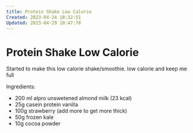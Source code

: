 ```yaml
---
title: Protein Shake Low Calorie
Created: 2023-04-24 18:32:51
Updated: 2023-04-29 10:47:78
---
```



# Protein Shake Low Calorie

Started to make this low calorie shake/smoothie. low calorie and keep me full

Ingredients:

- 200 ml alpro unswetened almond milk (23 kcal)
- 25g casein protein vanilla
- 100g strawberry (add more to get more thick)
- 50g frozen kale
- 10g cocoa powder
